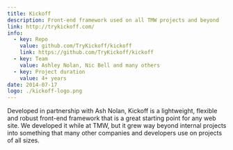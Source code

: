 ```yaml
---
title: Kickoff
description: Front-end framework used on all TMW projects and beyond
link: http://trykickoff.com/
info:
  - key: Repo
    value: github.com/TryKickoff/kickoff
    link: https://github.com/TryKickoff/kickoff
  - key: Team
    value: Ashley Nolan, Nic Bell and many others
  - key: Project duration
    value: 4+ years
date: 2014-07-17
logo: ./kickoff-logo.png
---
```


Developed in partnership with Ash Nolan, Kickoff is a lightweight, flexible and robust front-end framework that is a great starting point for any web site. We developed it while at TMW, but it grew way beyond internal projects into something that many other companies and developers use on projects of all sizes.
